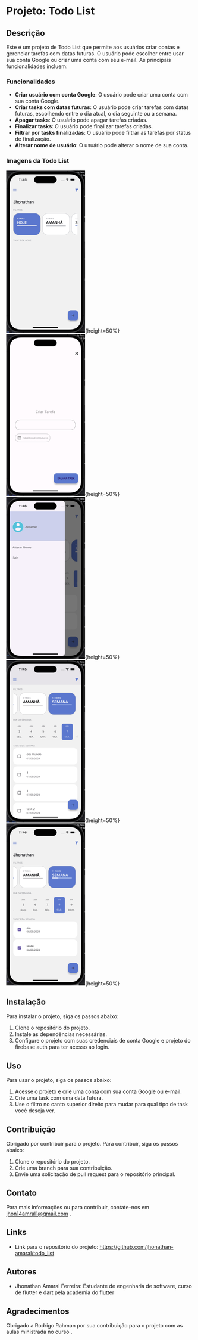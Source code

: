 # Projeto: Todo List

## Descrição
Este é um projeto de Todo List que permite aos usuários criar contas e gerenciar tarefas com datas futuras. O usuário pode escolher entre usar sua conta Google ou criar uma conta com seu e-mail. As principais funcionalidades incluem:

### Funcionalidades
- **Criar usuário com conta Google**: O usuário pode criar uma conta com sua conta Google.
- **Criar tasks com datas futuras**: O usuário pode criar tarefas com datas futuras, escolhendo entre o dia atual, o dia seguinte ou a semana.
- **Apagar tasks**: O usuário pode apagar tarefas criadas.
- **Finalizar tasks**: O usuário pode finalizar tarefas criadas.
- **Filtrar por tasks finalizadas**: O usuário pode filtrar as tarefas por status de finalização.
- **Alterar nome de usuário**: O usuário pode alterar o nome de sua conta.


### Imagens da Todo List
![Alt Text](/screenshots/inicio.png "Tela de inicio"){height=50%}
![Alt Text](/screenshots/criar.png "Tela de criar tarefas"){height=50%}
![Alt Text](/screenshots/drawer.png "Menu com opções"){height=50%}
![Alt Text](/screenshots/tasksSemana.png "Tarefas da semana"){height=50%}
![Alt Text](/screenshots/finalizados.png "Tarefas finalizadas "){height=50%}


## Instalação
Para instalar o projeto, siga os passos abaixo:

1. Clone o repositório do projeto.
2. Instale as dependências necessárias.
3. Configure o projeto com suas credenciais de conta Google e projeto do firebase auth para ter acesso ao login.

## Uso
Para usar o projeto, siga os passos abaixo:

1. Acesse o projeto e crie uma conta com sua conta Google ou e-mail.
2. Crie uma task com uma data futura.
3. Use o filtro no canto superior direito para mudar para qual tipo de task você deseja ver.

## Contribuição
Obrigado por contribuir para o projeto. Para contribuir, siga os passos abaixo:

1. Clone o repositório do projeto.
2. Crie uma branch para sua contribuição.
3. Envie uma solicitação de pull request para o repositório principal.


## Contato
Para mais informações ou para contribuir, contate-nos em jhon14amral1@gmail.com .

## Links
- Link para o repositório do projeto: https://github.com/jhonathan-amaral/todo_list


## Autores
- Jhonathan Amaral Ferreira: Estudante de engenharia de software, curso de flutter e dart pela academia do flutter

## Agradecimentos
Obrigado a Rodrigo Rahman por sua contribuição para o projeto com as aulas ministrada no curso .


